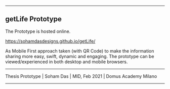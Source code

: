 -------------------------------------
getLife Prototype
-------------------------------------

The Prototype is hosted online. 

https://sohamdasdesigns.github.io/getLife/

As Mobile First approach taken (with QR Code) to make the information sharing more easy, swift, dynamic and engaging. The prototype can be viewed/experienced in both desktop and mobile browsers.

-------------------------------------

Thesis Prototype
| Soham Das 
| MID, Feb 2021
| Domus Academy Milano

-------------------------------------
